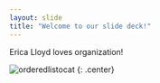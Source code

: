 ```yaml
---
layout: slide
title: "Welcome to our slide deck!"
---
```


Erica Lloyd loves organization!

![orderedlistocat](https://octodex.github.com/images/orderedlistocat.png)
{: .center}
